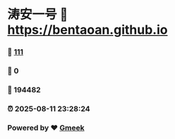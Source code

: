 # 涛安一号 :link: https://bentaoan.github.io 
### :page_facing_up: [111](https://bentaoan.github.io/tag.html) 
### :speech_balloon: 0 
### :hibiscus: 194482 
### :alarm_clock: 2025-08-11 23:28:24 
### Powered by :heart: [Gmeek](https://github.com/Meekdai/Gmeek)
